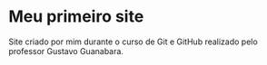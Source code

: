 # Meu primeiro site
 Site criado por mim durante o curso de Git e GitHub realizado pelo professor Gustavo Guanabara.
